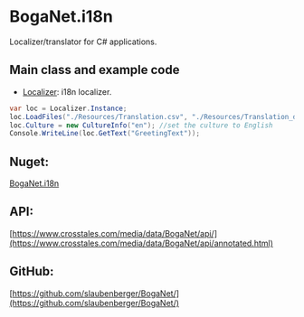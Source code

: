 # BogaNet.i18n
Localizer/translator for C# applications.

## Main class and example code
* [Localizer](https://www.crosstales.com/media/data/BogaNet/api/class_boga_net_1_1i18n_1_1_localizer.html): i18n localizer.

```csharp
var loc = Localizer.Instance;
loc.LoadFiles("./Resources/Translation.csv", "./Resources/Translation_de.csv"); //load the translation files
loc.Culture = new CultureInfo("en"); //set the culture to English
Console.WriteLine(loc.GetText("GreetingText"));
```

## Nuget:
[BogaNet.i18n](https://www.nuget.org/packages/BogaNet.i18n/)

## API:
[https://www.crosstales.com/media/data/BogaNet/api/](https://www.crosstales.com/media/data/BogaNet/api/annotated.html)

## GitHub:
[https://github.com/slaubenberger/BogaNet/](https://github.com/slaubenberger/BogaNet/)